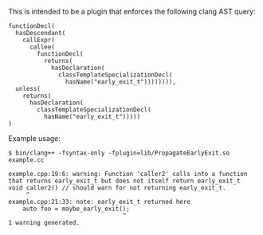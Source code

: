 This is intended to be a plugin that enforces the following clang AST query:
```
functionDecl(
  hasDescendant(
    callExpr(
      callee(
        functionDecl(
          returns(
            hasDeclaration(
              classTemplateSpecializationDecl(
                hasName("early_exit_t")))))))),
  unless(
    returns(
      hasDeclaration(
        classTemplateSpecializationDecl(
          hasName("early_exit_t")))))
)
```

Example usage:

`$ bin/clang++ -fsyntax-only -fplugin=lib/PropagateEarlyExit.so example.cc`

```
example.cpp:19:6: warning: Function 'caller2' calls into a function that returns early_exit_t but does not itself return early_exit_t
void caller2() // should warn for not returning early_exit_t.
     ^
example.cpp:21:33: note: early_exit_t returned here
    auto foo = maybe_early_exit();
                                ^
1 warning generated.
```
